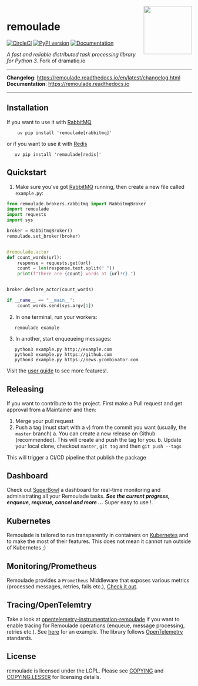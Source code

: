 <img src="https://remoulade.readthedocs.io/en/latest/_static/logo.png" align="right" width="131" />

# remoulade

[![CircleCI](https://circleci.com/gh/wiremind/remoulade.svg?style=svg)](https://circleci.com/gh/wiremind/remoulade)
[![PyPI version](https://badge.fury.io/py/remoulade.svg)](https://badge.fury.io/py/remoulade)
[![Documentation](https://img.shields.io/badge/doc-latest-brightgreen.svg)](http://remoulade.readthedocs.io)

*A fast and reliable distributed task processing library for Python 3.* Fork of dramatiq.io

<hr/>

**Changelog**: <https://remoulade.readthedocs.io/en/latest/changelog.html> <br/>
**Documentation**: <https://remoulade.readthedocs.io>

<hr/>

## Installation

If you want to use it with [RabbitMQ]

```console
    uv pip install 'remoulade[rabbitmq]'
```

or if you want to use it with [Redis]

```console
   uv pip install 'remoulade[redis]'
```

## Quickstart

1. Make sure you've got [RabbitMQ] running, then create a new file called
`example.py`:

``` python
from remoulade.brokers.rabbitmq import RabbitmqBroker
import remoulade
import requests
import sys

broker = RabbitmqBroker()
remoulade.set_broker(broker)


@remoulade.actor
def count_words(url):
    response = requests.get(url)
    count = len(response.text.split(" "))
    print(f"There are {count} words at {url!r}.")


broker.declare_actor(count_words)

if __name__ == "__main__":
    count_words.send(sys.argv[1])
```

2. In one terminal, run your workers:

```console
   remoulade example
```

3. In another, start enqueueing messages:

```console
   python3 example.py http://example.com
   python3 example.py https://github.com
   python3 example.py https://news.ycombinator.com
```

Visit the [user guide] to see more features!.

## Releasing

If you want to contribute to the project. First make a Pull request and get approval from a Maintainer and then:

1. Merge your pull request
2. Push a tag (must start with a `v`) from the commit you want (usually, the `master` branch)
  a. You can create a new release on Github (recommended). This will create and push the tag for you.
  b. Update your local clone, checkout `master`, `git tag` and then `git push --tags`

This will trigger a CI/CD pipeline that publish the package

## Dashboard

Check out [SuperBowl](https://github.com/wiremind/super-bowl) a dashboard for real-time monitoring and administrating all your Remoulade tasks.
***See the current progress, enqueue, requeue, cancel and more ...***
Super easy to use !.

## Kubernetes

Remoulade is tailored to run transparently in containers on [Kubernetes](https://kubernetes.io/) and to make the most of their features. This does not mean it cannot run outside of Kubernetes ;)

## Monitoring/Prometheus

Remoulade provides a `Prometheus` Middleware that exposes various metrics (processed messages, retries, fails etc.), [Check it out](https://github.com/wiremind/remoulade/blob/master/remoulade/middleware/prometheus.py).

## Tracing/OpenTelemtry

Take a look at [opentelemetry-instrumentation-remoulade](https://github.com/open-telemetry/opentelemetry-python-contrib/tree/main/instrumentation/opentelemetry-instrumentation-remoulade) if you want to enable tracing for Remoulade operations (enqueue, message processing, retries etc.). See [here](https://github.com/open-telemetry/opentelemetry-python-contrib/blob/main/instrumentation/opentelemetry-instrumentation-remoulade/src/opentelemetry/instrumentation/remoulade/__init__.py) for an example.
The library follows [OpenTelemetry](https://opentelemetry.io/) standards.

## License

remoulade is licensed under the LGPL.  Please see [COPYING] and
[COPYING.LESSER] for licensing details.

[COPYING.LESSER]: https://github.com/wiremind/remoulade/blob/master/COPYING.LESSER
[COPYING]: https://github.com/wiremind/remoulade/blob/master/COPYING
[RabbitMQ]: https://www.rabbitmq.com/
[Redis]: https://redis.io
[user guide]: https://remoulade.readthedocs.io/en/latest/guide.html
